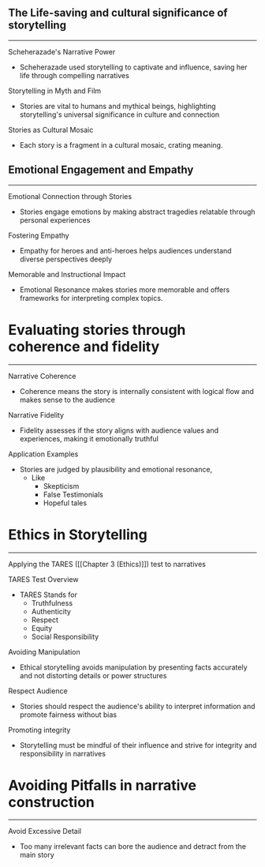 ## The Life-saving and cultural significance of storytelling
---
Scheherazade's Narrative Power
 - Scheherazade used storytelling to captivate and influence, saving her life through compelling narratives

Storytelling in Myth and Film
 - Stories are vital to humans and mythical beings, highlighting storytelling's universal significance in culture and connection

Stories as Cultural Mosaic
 - Each story is a fragment in a cultural mosaic, crating meaning.

## Emotional Engagement and Empathy
---
Emotional Connection through Stories
 - Stories engage emotions by making abstract tragedies relatable through personal experiences

Fostering Empathy
 - Empathy for heroes and anti-heroes helps audiences understand diverse perspectives deeply

Memorable and Instructional Impact
 - Emotional Resonance makes stories more memorable and offers frameworks for interpreting complex topics.

# Evaluating stories through coherence and fidelity
---
Narrative Coherence
 - Coherence means the story is internally consistent with logical flow and makes sense to the audience

Narrative Fidelity
 - Fidelity assesses if the story aligns with audience values and experiences, making it emotionally truthful

Application Examples 
 - Stories are judged by plausibility and emotional resonance,
	 - Like
		 - Skepticism
		 - False Testimonials
		 - Hopeful tales

# Ethics in Storytelling
---
Applying the TARES ([[Chapter 3 (Ethics)]]) test to narratives

TARES Test Overview
 - TARES Stands for
	 - Truthfulness
	 - Authenticity
	 - Respect
	 - Equity
	 - Social Responsibility

Avoiding Manipulation
 - Ethical storytelling avoids manipulation by presenting facts accurately and not distorting details or power structures

Respect Audience
 - Stories should respect the audience's ability to interpret information and promote fairness without bias

Promoting integrity
 - Storytelling must be mindful of their influence and strive for integrity and responsibility in narratives

# Avoiding Pitfalls in narrative construction
---
Avoid Excessive Detail
 - Too many irrelevant facts can bore the audience and detract from the main story
